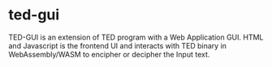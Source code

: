 # ted-gui
TED-GUI is an extension of TED program with a Web Application GUI. HTML and Javascript is the frontend UI and interacts with TED binary in WebAssembly/WASM to encipher or decipher the Input text.
